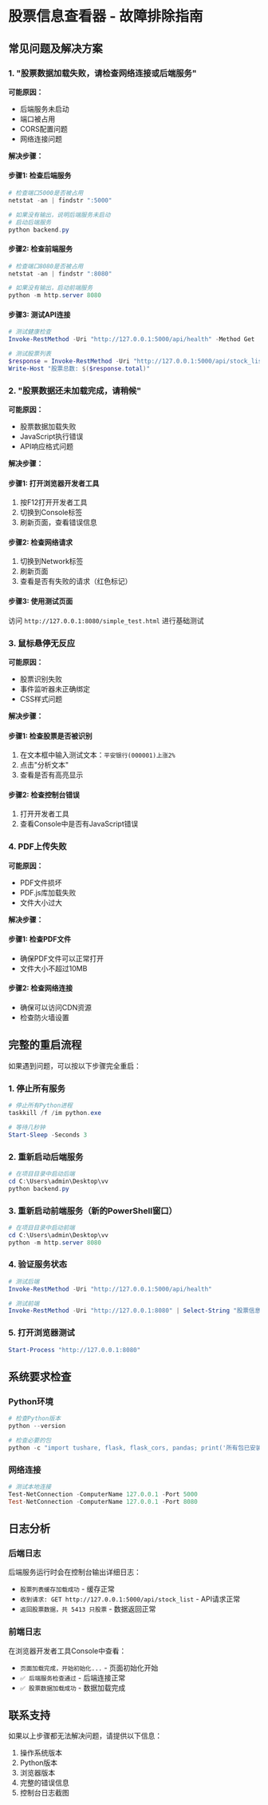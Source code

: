 # 股票信息查看器 - 故障排除指南

## 常见问题及解决方案

### 1. "股票数据加载失败，请检查网络连接或后端服务"

**可能原因：**
- 后端服务未启动
- 端口被占用
- CORS配置问题
- 网络连接问题

**解决步骤：**

#### 步骤1: 检查后端服务
```powershell
# 检查端口5000是否被占用
netstat -an | findstr ":5000"

# 如果没有输出，说明后端服务未启动
# 启动后端服务
python backend.py
```

#### 步骤2: 检查前端服务
```powershell
# 检查端口8080是否被占用
netstat -an | findstr ":8080"

# 如果没有输出，启动前端服务
python -m http.server 8080
```

#### 步骤3: 测试API连接
```powershell
# 测试健康检查
Invoke-RestMethod -Uri "http://127.0.0.1:5000/api/health" -Method Get

# 测试股票列表
$response = Invoke-RestMethod -Uri "http://127.0.0.1:5000/api/stock_list" -Method Get
Write-Host "股票总数: $($response.total)"
```

### 2. "股票数据还未加载完成，请稍候"

**可能原因：**
- 股票数据加载失败
- JavaScript执行错误
- API响应格式问题

**解决步骤：**

#### 步骤1: 打开浏览器开发者工具
1. 按F12打开开发者工具
2. 切换到Console标签
3. 刷新页面，查看错误信息

#### 步骤2: 检查网络请求
1. 切换到Network标签
2. 刷新页面
3. 查看是否有失败的请求（红色标记）

#### 步骤3: 使用测试页面
访问 `http://127.0.0.1:8080/simple_test.html` 进行基础测试

### 3. 鼠标悬停无反应

**可能原因：**
- 股票识别失败
- 事件监听器未正确绑定
- CSS样式问题

**解决步骤：**

#### 步骤1: 检查股票是否被识别
1. 在文本框中输入测试文本：`平安银行(000001)上涨2%`
2. 点击"分析文本"
3. 查看是否有高亮显示

#### 步骤2: 检查控制台错误
1. 打开开发者工具
2. 查看Console中是否有JavaScript错误

### 4. PDF上传失败

**可能原因：**
- PDF文件损坏
- PDF.js库加载失败
- 文件大小过大

**解决步骤：**

#### 步骤1: 检查PDF文件
- 确保PDF文件可以正常打开
- 文件大小不超过10MB

#### 步骤2: 检查网络连接
- 确保可以访问CDN资源
- 检查防火墙设置

## 完整的重启流程

如果遇到问题，可以按以下步骤完全重启：

### 1. 停止所有服务
```powershell
# 停止所有Python进程
taskkill /f /im python.exe

# 等待几秒钟
Start-Sleep -Seconds 3
```

### 2. 重新启动后端服务
```powershell
# 在项目目录中启动后端
cd C:\Users\admin\Desktop\vv
python backend.py
```

### 3. 重新启动前端服务（新的PowerShell窗口）
```powershell
# 在项目目录中启动前端
cd C:\Users\admin\Desktop\vv
python -m http.server 8080
```

### 4. 验证服务状态
```powershell
# 测试后端
Invoke-RestMethod -Uri "http://127.0.0.1:5000/api/health"

# 测试前端
Invoke-RestMethod -Uri "http://127.0.0.1:8080" | Select-String "股票信息查看器"
```

### 5. 打开浏览器测试
```powershell
Start-Process "http://127.0.0.1:8080"
```

## 系统要求检查

### Python环境
```powershell
# 检查Python版本
python --version

# 检查必要的包
python -c "import tushare, flask, flask_cors, pandas; print('所有包已安装')"
```

### 网络连接
```powershell
# 测试本地连接
Test-NetConnection -ComputerName 127.0.0.1 -Port 5000
Test-NetConnection -ComputerName 127.0.0.1 -Port 8080
```

## 日志分析

### 后端日志
后端服务运行时会在控制台输出详细日志：
- `股票列表缓存加载成功` - 缓存正常
- `收到请求: GET http://127.0.0.1:5000/api/stock_list` - API请求正常
- `返回股票数据，共 5413 只股票` - 数据返回正常

### 前端日志
在浏览器开发者工具Console中查看：
- `页面加载完成，开始初始化...` - 页面初始化开始
- `✅ 后端服务检查通过` - 后端连接正常
- `✅ 股票数据加载成功` - 数据加载完成

## 联系支持

如果以上步骤都无法解决问题，请提供以下信息：
1. 操作系统版本
2. Python版本
3. 浏览器版本
4. 完整的错误信息
5. 控制台日志截图 
